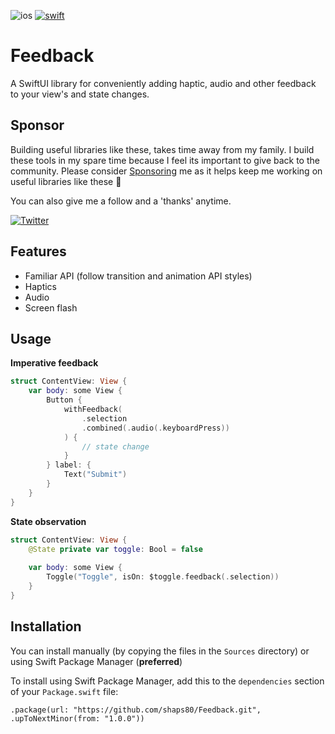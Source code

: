 ![ios](https://img.shields.io/badge/iOS-0C62C7)
[![swift](https://img.shields.io/endpoint?url=https%3A%2F%2Fswiftpackageindex.com%2Fapi%2Fpackages%2Fshaps80%2FFeedback%2Fbadge%3Ftype%3Dswift-versions)](https://swiftpackageindex.com/shaps80/Feedback)

# Feedback

A SwiftUI library for conveniently adding haptic, audio and other feedback to your view's and state changes.

## Sponsor

Building useful libraries like these, takes time away from my family. I build these tools in my spare time because I feel its important to give back to the community. Please consider [Sponsoring](https://github.com/sponsors/shaps80) me as it helps keep me working on useful libraries like these 😬

You can also give me a follow and a 'thanks' anytime.

[![Twitter](https://img.shields.io/badge/Twitter-@shaps-4AC71B)](http://twitter.com/shaps)

## Features

- Familiar API (follow transition and animation API styles)
- Haptics
- Audio
- Screen flash

## Usage

**Imperative feedback**

```swift
struct ContentView: View {
    var body: some View {
        Button {
            withFeedback(
                .selection
                .combined(.audio(.keyboardPress))
            ) {
                // state change
            }
        } label: {
            Text("Submit")
        }
    }
}
```

**State observation**

```swift
struct ContentView: View {
    @State private var toggle: Bool = false
    
    var body: some View {
        Toggle("Toggle", isOn: $toggle.feedback(.selection))
    }
}
```

## Installation

You can install manually (by copying the files in the `Sources` directory) or using Swift Package Manager (**preferred**)

To install using Swift Package Manager, add this to the `dependencies` section of your `Package.swift` file:

`.package(url: "https://github.com/shaps80/Feedback.git", .upToNextMinor(from: "1.0.0"))`
